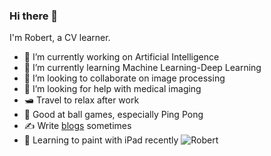 ### Hi there 👋
I'm Robert, a CV learner.

- 🤖️ I’m currently working on Artificial Intelligence
- 📖 I’m currently learning Machine Learning-Deep Learning
- 👯 I’m looking to collaborate on image processing
- 🤔 I’m looking for help with medical imaging
- 🛥 Travel to relax after work
- 🏓️ Good at ball games, especially Ping Pong
- ✍️  Write [blogs](https://robertzuckerberg.github.io/) sometimes
- 🎨 Learning to paint with iPad recently
![Robert](https://github-readme-stats.vercel.app/api?username=RobertZuckerberg)
